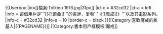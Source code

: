 {{Userbox
  |id=[[檔案:Tolkien 1916.jpg|31px]]
  |id-c = #32cd32
  |id-a = left
  |info = 這個用戶是'''[[托爾金]]'''的書迷，愛看'''《[[魔戒]]》'''以及其電影系列。
  |info-c = #32cd32
  |info-s = 10
  |border-c = black
}}<includeonly>[[Category:喜歡魔戒的維基人|{{PAGENAME}}]]</includeonly><noinclude>
[[Category:書本用戶框模板|魔戒]]
</noinclude>